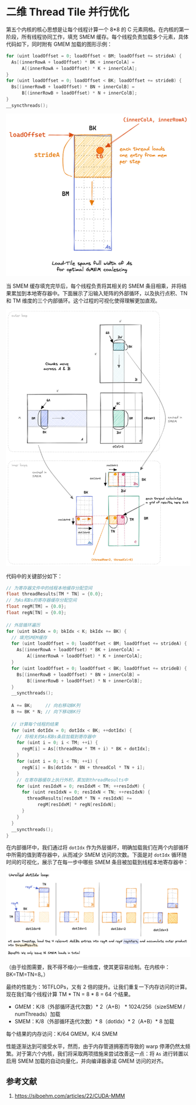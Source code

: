 # 二维 Thread Tile 并行优化

第五个内核的核心思想是让每个线程计算一个 8*8 的 C 元素网格。在内核的第一阶段，所有线程协同工作，填充 SMEM 缓存。每个线程负责加载多个元素，具体代码如下，同时附有 GMEM 加载的图形示例：

```cpp
for (uint loadOffset = 0; loadOffset < BM; loadOffset += strideA) {
  As[(innerRowA + loadOffset) * BK + innerColA] =
      A[(innerRowA + loadOffset) * K + innerColA];
}
for (uint loadOffset = 0; loadOffset < BK; loadOffset += strideB) {
  Bs[(innerRowB + loadOffset) * BN + innerColB] =
      B[(innerRowB + loadOffset) * N + innerColB];
}
__syncthreads();
```

![picture 1](images/2dbe3acb59a6e148dba08c0544178fcde40b331c5f886fac72d25800ce4e9088.png)

当 SMEM 缓存填充完毕后，每个线程负责将其相关的 SMEM 条目相乘，并将结果累加到本地寄存器中。下面展示了沿输入矩阵的外部循环，以及执行点积、TN 和 TM 维度的三个内部循环。这个过程的可视化使得理解更加直观。

![picture 0](images/fc4cbd091c34241fa8be4854e088c860ce690116490fa64f349dfa244265191c.png)

代码中的关键部分如下：

```cpp
// 为寄存器文件中的线程本地缓存分配空间
float threadResults[TM * TN] = {0.0};
// 为As和Bs的寄存器缓存分配空间
float regM[TM] = {0.0};
float regN[TN] = {0.0};

// 外层循环遍历
for (uint bkIdx = 0; bkIdx < K; bkIdx += BK) {
  // 填充SMEM缓存
  for (uint loadOffset = 0; loadOffset < BM; loadOffset += strideA) {
    As[(innerRowA + loadOffset) * BK + innerColA] =
        A[(innerRowA + loadOffset) * K + innerColA];
  }
  for (uint loadOffset = 0; loadOffset < BK; loadOffset += strideB) {
    Bs[(innerRowB + loadOffset) * BN + innerColB] =
        B[(innerRowB + loadOffset) * N + innerColB];
  }
  __syncthreads();

  A += BK;     // 向右移动BK列
  B += BK * N; // 向下移动BK行

  // 计算每个线程的结果
  for (uint dotIdx = 0; dotIdx < BK; ++dotIdx) {
    // 将相关的As和Bs条目加载到寄存器中
    for (uint i = 0; i < TM; ++i) {
      regM[i] = As[(threadRow * TM + i) * BK + dotIdx];
    }
    for (uint i = 0; i < TN; ++i) {
      regN[i] = Bs[dotIdx * BN + threadCol * TN + i];
    }
    // 在寄存器缓存上执行外积，累加到threadResults中
    for (uint resIdxM = 0; resIdxM < TM; ++resIdxM) {
      for (uint resIdxN = 0; resIdxN < TN; ++resIdxN) {
        threadResults[resIdxM * TN + resIdxN] +=
            regM[resIdxM] * regN[resIdxN];
      }
    }
  }
  __syncthreads();
}
```

在内部循环中，我们通过将 `dotIdx` 作为外层循环，明确加载我们在两个内部循环中所需的值到寄存器中，从而减少 SMEM 访问的次数。下面是对 `dotIdx` 循环随时间的可视化，展示了在每一步中哪些 SMEM 条目被加载到线程本地寄存器中：

![picture 2](images/c647e77ae78bcee35e81b3749bb57339f43833dae058f0e4df389071bc0d5cbd.png)

（由于绘图需要，我不得不缩小一些维度，使其更容易绘制。在内核中：BK=TM=TN=8。）

最终的性能为：16TFLOPs，又有 2 倍的提升。让我们重复一下内存访问的计算。现在我们每个线程计算 TM \* TN = 8 \* 8 = 64 个结果。

- GMEM：K/8（外部循环迭代次数）\* 2（A+B） \* 1024/256（sizeSMEM / numThreads）加载
- SMEM：K/8（外部循环迭代次数）\* 8（dotIdx）\* 2（A+B）\* 8 加载

每个结果的内存访问：K/64 GMEM，K/4 SMEM

性能逐渐达到可接受水平，然而，由于内存管道拥塞而导致的 warp 停滞仍然太频繁。对于第六个内核，我们将采取两项措施来尝试改善这一点：将 `As` 进行转置以启用 SMEM 加载的自动向量化，并向编译器承诺 GMEM 访问的对齐。

## 参考文献

1. https://siboehm.com/articles/22/CUDA-MMM
